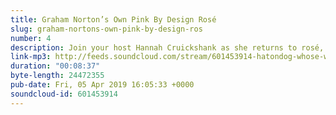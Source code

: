 ```yaml
---
title: Graham Norton’s Own Pink By Design Rosé
slug: graham-nortons-own-pink-by-design-ros
number: 4
description: Join your host Hannah Cruickshank as she returns to rosé, and continues to beg Graham Norton for a job
link-mp3: http://feeds.soundcloud.com/stream/601453914-hatondog-whose-wine-is-it-anyway-ep4-graham-nortons-own-pink-by-design-rose.mp3
duration: "00:08:37"
byte-length: 24472355
pub-date: Fri, 05 Apr 2019 16:05:33 +0000
soundcloud-id: 601453914
---
```

